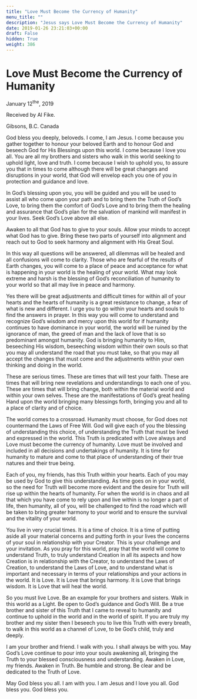 ```yaml
---
title: "Love Must Become the Currency of Humanity"
menu_title: ""
description: "Jesus says Love Must Become the Currency of Humanity"
date: 2019-01-26 23:21:03+00:00
draft: False
hidden: True
weight: 386
---
```

# Love Must Become the Currency of Humanity

January 12<sup>the</sup>, 2019

Received by Al Fike.

Gibsons, B.C. Canada

God bless you deeply, beloveds. I come, I am Jesus. I come because you gather together to honour your beloved Earth and to honour God and beseech God for His Blessings upon this world. I come because I love you all. You are all my brothers and sisters who walk in this world seeking to uphold light, love and truth. I come because I wish to uphold you, to assure you that in times to come although there will be great changes and disruptions in your world, that God will envelop each you one of you in protection and guidance and love.
In God’s blessing upon you, you will be guided and you will be used to assist all who come upon your path and to bring them the Truth of God’s Love, to bring them the comfort of God’s Love and to bring them the healing and assurance that God’s plan for the salvation of mankind will manifest in your lives. Seek God’s Love above all else.

Awaken to all that God has to give to your souls. Allow your minds to accept what God has to give. Bring these two parts of yourself into alignment and reach out to God to seek harmony and alignment with His Great Soul.
In this way all questions will be answered, all dilemmas will be healed and all confusions will come to clarity. Those who are fearful of the results of Earth changes, you will come to a place of peace and acceptance for what is happening in your world is the healing of your world. What may look extreme and harsh is the blessing of God’s reconciliation of humanity to your world so that all may live in peace and harmony.
Yes there will be great adjustments and difficult times for within all of your hearts and the hearts of humanity is a great resistance to change, a fear of what is new and different. I urge you to go within your hearts and souls to find the answers in prayer. In this way you will come to understand and recognize God’s wisdom and mercy upon this world for if humanity continues to have dominance in your world, the world will be ruined by the ignorance of man, the greed of man and the lack of love that is so predominant amongst humanity. God is bringing humanity to Him, beseeching His wisdom, beseeching wisdom within their own souls so that you may all understand the road that you must take, so that you may all accept the changes that must come and the adjustments within your own thinking and doing in the world.
These are serious times. These are times that will test your faith. These are times that will bring new revelations and understandings to each one of you. These are times that will bring change, both within the material world and within your own selves. These are the manifestations of God’s great healing Hand upon the world bringing many blessings forth, bringing you and all to a place of clarity and of choice.
The world comes to a crossroad. Humanity must choose, for God does not countermand the Laws of Free Will. God will give each of you the blessing of understanding this choice, of understanding the Truth that must be lived and expressed in the world. This Truth is predicated with Love always and Love must become the currency of humanity. Love must be involved and included in all decisions and undertakings of humanity. It is time for humanity to mature and come to that place of understanding of their true natures and their true being.

Each of you, my friends, has this Truth within your hearts. Each of you may be used by God to give this understanding. As time goes on in your world, so the need for Truth will become more evident and the desire for Truth will rise up within the hearts of humanity. For when the world is in chaos and all that which you have come to rely upon and live within is no longer a part of life, then humanity, all of you, will be challenged to find the road which will be taken to bring greater harmony to your world and to ensure the survival and the vitality of your world.
You live in very crucial times. It is a time of choice. It is a time of putting aside all your material concerns and putting forth in your lives the concerns of your soul in relationship with your Creator. This is your challenge and your invitation. As you pray for this world, pray that the world will come to understand Truth, to truly understand Creation in all its aspects and how Creation is in relationship with the Creator, to understand the Laws of Creation, to understand the Laws of Love, and to understand what is important and necessary in terms of your relationships and your actions in the world. It is Love. It is Love that brings harmony. It is Love that brings wisdom. It is Love that will heal the world.
So you must live Love. Be an example for your brothers and sisters. Walk in this world as a Light. Be open to God’s guidance and God’s Will. Be a true brother and sister of this Truth that I came to reveal to humanity and continue to uphold in the world and in the world of spirit. If you are truly my brother and my sister then I beseech you to live this Truth with every breath, to walk in this world as a channel of Love, to be God’s child, truly and deeply.
I am your brother and friend. I walk with you. I shall always be with you. May God’s Love continue to pour into your souls awakening all, bringing the Truth to your blessed consciousness and understanding. Awaken in Love, my friends. Awaken in Truth. Be humble and strong. Be clear and be dedicated to the Truth of Love.
May God bless you all. I am with you. I am Jesus and I love you all. God bless you. God bless you.
